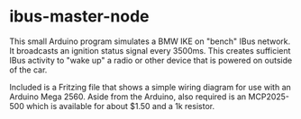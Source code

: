 # ibus-master-node
This small Arduino program simulates a BMW IKE on "bench" IBus network. It broadcasts an ignition status signal every 3500ms. This creates sufficient IBus activity to "wake up" a radio or other device that is powered on outside of the car. 

Included is a Fritzing file that shows a simple wiring diagram for use with an Arduino Mega 2560. Aside from the Arduino, also required is an MCP2025-500 which is available for about $1.50 and a 1k resistor. 
